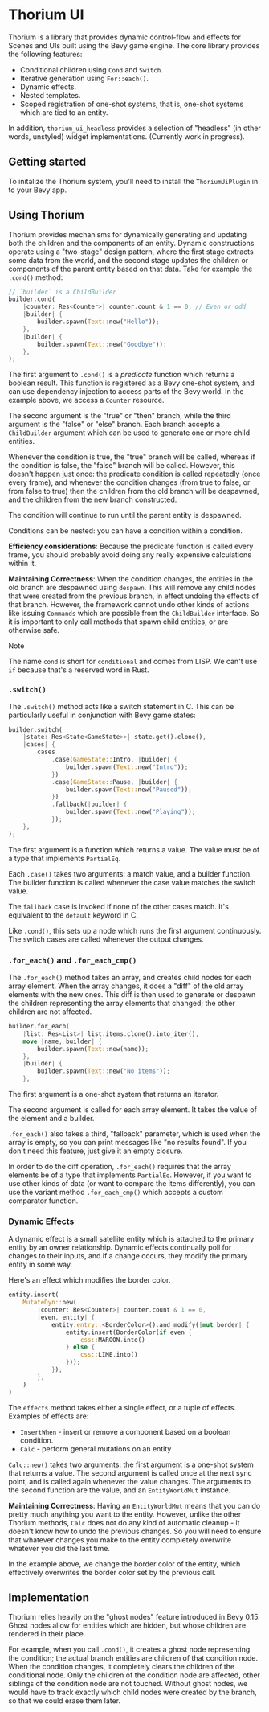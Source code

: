 # Thorium UI

Thorium is a library that provides dynamic control-flow and effects for Scenes and UIs built
using the Bevy game engine. The core library provides the following features:

- Conditional children using `Cond` and `Switch`.
- Iterative generation using `For::each()`.
- Dynamic effects.
- Nested templates.
- Scoped registration of one-shot systems, that is, one-shot systems which are tied to an entity.

In addition, `thorium_ui_headless` provides a selection of "headless" (in other words, unstyled)
widget implementations. (Currently work in progress).

## Getting started

To initalize the Thorium system, you'll need to install the `ThoriumUiPlugin` in to your Bevy app.

## Using Thorium

Thorium provides mechanisms for dynamically generating and updating both the children and the
components of an entity. Dynamic constructions operate using a "two-stage" design pattern, where
the first stage extracts some data from the world, and the second stage updates the children
or components of the parent entity based on that data. Take for example the `.cond()` method:

```rust
// `builder` is a ChildBuilder
builder.cond(
    |counter: Res<Counter>| counter.count & 1 == 0, // Even or odd
    |builder| {
        builder.spawn(Text::new("Hello"));
    },
    |builder| {
        builder.spawn(Text::new("Goodbye"));
    },
);
```

The first argument to `.cond()` is a _predicate_ function which returns a boolean result. This
function is registered as a Bevy one-shot system, and can use dependency injection to access
parts of the Bevy world. In the example above, we access a `Counter` resource.

The second argument is the "true" or "then" branch, while the third argument is the "false" or
"else" branch. Each branch accepts a `ChildBuilder` argument which can be used to generate one
or more child entities.

Whenever the condition is true, the "true" branch will be called, whereas if the condition is
false, the "false" branch will be called. However, this doesn't happen just once: the predicate
condition is called repeatedly (once every frame), and whenever the condition changes (from true
to false, or from false to true) then the children from the old branch will be despawned, and
the children from the new branch constructed.

The condition will continue to run until the parent entity is despawned.

Conditions can be nested: you can have a condition within a condition.

**Efficiency considerations**: Because the predicate function is called every frame, you should
probably avoid doing any really expensive calculations within it.

**Maintaining Correctness**: When the condition changes, the entities in the old branch are despawned
using `despawn`. This will remove any child nodes that were created from the previous
branch, in effect undoing the effects of that branch. However, the framework cannot undo other
kinds of actions like issuing `Commands` which are possible from the `ChildBuilder` interface.
So it is important to only call methods that spawn child entities, or are otherwise safe.

> [!NOTE]
> The name `cond` is short for `conditional` and comes from LISP. We can't use `if` because that's
> a reserved word in Rust.

### `.switch()`

The `.switch()` method acts like a switch statement in C. This can be particularly useful in
conjunction with Bevy game states:

```rust
builder.switch(
    |state: Res<State<GameState>>| state.get().clone(),
    |cases| {
        cases
            .case(GameState::Intro, |builder| {
                builder.spawn(Text::new("Intro"));
            })
            .case(GameState::Pause, |builder| {
                builder.spawn(Text::new("Paused"));
            })
            .fallback(|builder| {
                builder.spawn(Text::new("Playing"));
            });
    },
);
```

The first argument is a function which returns a value. The value must be of a type that implements
`PartialEq`.

Each `.case()` takes two arguments: a match value, and a builder function. The builder function
is called whenever the case value matches the switch value.

The `fallback` case is invoked if none of the other cases match. It's equivalent to the `default`
keyword in C.

Like `.cond()`, this sets up a node which runs the first argument continuously. The switch cases
are called whenever the output changes.

### `.for_each()` and `.for_each_cmp()`

The `.for_each()` method takes an array, and creates child nodes for each array element. When
the array changes, it does a "diff" of the old array elements with the new ones. This diff is
then used to generate or despawn the children representing the array elements that changed; the
other children are not affected.

```rust
builder.for_each(
    |list: Res<List>| list.items.clone().into_iter(),
    move |name, builder| {
        builder.spawn(Text::new(name));
    },
    |builder| {
        builder.spawn(Text::new("No items"));
    },
```

The first argument is a one-shot system that returns an iterator.

The second argument is called for each array element. It takes the value of the element and
a builder.

`.for_each()` also takes a third, "fallback" parameter, which is used when the array is empty,
so you can print messages like "no results found". If you don't need this feature, just give it
an empty closure.

In order to do the diff operation, `.for_each()` requires that the array elements be of a type
that implements `PartialEq`. However, if you want to use other kinds of data (or want to compare
the items differently), you can use the variant method `.for_each_cmp()` which accepts a custom
comparator function.

### Dynamic Effects

A dynamic effect is a small satellite entity which is attached to the primary entity by an
owner relationship. Dynamic effects continually poll for changes to their inputs, and if a change
occurs, they modify the primary entity in some way.

Here's an effect which modifies the border color.

```rust
entity.insert(
    MutateDyn::new(
        |counter: Res<Counter>| counter.count & 1 == 0,
        |even, entity| {
            entity.entry::<BorderColor>().and_modify(|mut border| {
                entity.insert(BorderColor(if even {
                    css::MAROON.into()
                } else {
                    css::LIME.into()
                }));
            });
        },
    )
)
```

The `effects` method takes either a single effect, or a tuple of effects. Examples of effects
are:

- `InsertWhen` - insert or remove a component based on a boolean condition.
- `Calc` - perform general mutations on an entity

`Calc::new()` takes two arguments: the first argument is a one-shot system that returns a
value. The second argument is called once at the next sync point, and is called again whenever the
value changes. The arguments to the second function are the value, and an `EntityWorldMut` instance.

**Maintaining Correctness**: Having an `EntityWorldMut` means that you can do pretty much anything
you want to the entity. However, unlike the other Thorium methods, `Calc` does not do any
kind of automatic cleanup - it doesn't know how to undo the previous changes. So you will need to
ensure that whatever changes you make to the entity completely overwrite whatever you did the
last time.

In the example above, we change the border color of the entity, which effectively overwrites
the border color set by the previous call.

## Implementation

Thorium relies heavily on the "ghost nodes" feature introduced in Bevy 0.15. Ghost nodes allow
for entities which are hidden, but whose children are rendered in their place.

For example, when you call `.cond()`, it creates a ghost node representing the condition; the actual
branch entities are children of that condition node. When the condition changes, it completely
clears the children of the conditional node. Only the children of the condition node are affected,
other siblings of the condition node are not touched. Without ghost nodes, we would have to track
exactly which child nodes were created by the branch, so that we could erase them later.

